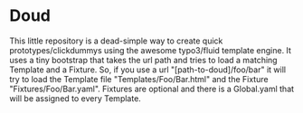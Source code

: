 # Doud

This little repository is a dead-simple way to create quick prototypes/clickdummys
using the awesome typo3/fluid template engine. It uses a tiny bootstrap that takes
the url path and tries to load a matching Template and a Fixture.
So, if you use a url "[path-to-doud]/foo/bar" it will try to load the Template
file "Templates/Foo/Bar.html" and the Fixture "Fixtures/Foo/Bar.yaml".
Fixtures are optional and there is a Global.yaml that will be assigned to every
Template.